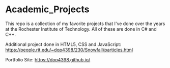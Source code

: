 # Academic_Projects
This repo is a collection of my favorite projects that I've done over the years at the Rochester Institute of Technology. All of these are done in C# and C++.

Additional project done in HTML5, CSS and JavaScript:
https://people.rit.edu/~dop4398/230/Snowfall/particles.html

Portfolio Site:
https://dop4398.github.io/
